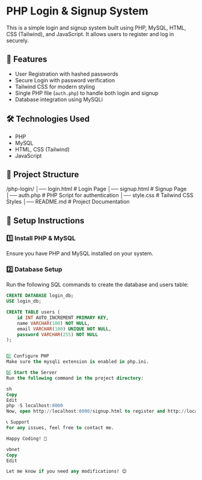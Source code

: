 # PHP Login & Signup System

This is a simple login and signup system built using PHP, MySQL, HTML, CSS (Tailwind), and JavaScript. It allows users to register and log in securely.

## 📌 Features
- User Registration with hashed passwords
- Secure Login with password verification
- Tailwind CSS for modern styling
- Single PHP file (`auth.php`) to handle both login and signup
- Database integration using MySQLi

## 🛠️ Technologies Used
- PHP
- MySQL
- HTML, CSS (Tailwind)
- JavaScript

## 📂 Project Structure
/php-login/ │── login.html # Login Page │── signup.html # Signup Page │── auth.php # PHP Script for authentication │── style.css # Tailwind CSS Styles │── README.md # Project Documentation 


## 🚀 Setup Instructions

### 1️⃣ Install PHP & MySQL
Ensure you have PHP and MySQL installed on your system.

### 2️⃣ Database Setup
Run the following SQL commands to create the database and users table:

```sql
CREATE DATABASE login_db;
USE login_db;

CREATE TABLE users (
    id INT AUTO_INCREMENT PRIMARY KEY,
    name VARCHAR(100) NOT NULL,
    email VARCHAR(100) UNIQUE NOT NULL,
    password VARCHAR(255) NOT NULL
);


3️⃣ Configure PHP
Make sure the mysqli extension is enabled in php.ini.

4️⃣ Start the Server
Run the following command in the project directory:

sh
Copy
Edit
php -S localhost:8000
Now, open http://localhost:8000/signup.html to register and http://localhost:8000/login.html to log in.

📞 Support
For any issues, feel free to contact me.

Happy Coding! 🚀

vbnet
Copy
Edit

Let me know if you need any modifications! 😊






